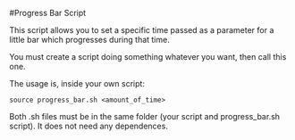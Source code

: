 #Progress Bar Script

This script allows you to set a specific time passed as a parameter for a little bar which progresses during that time.

You must create a script doing something whatever you want, then call this one.

The usage is, inside your own script:

	source progress_bar.sh <amount_of_time>

Both .sh files must be in the same folder (your script and progress_bar.sh script).
It does not need any dependences.

